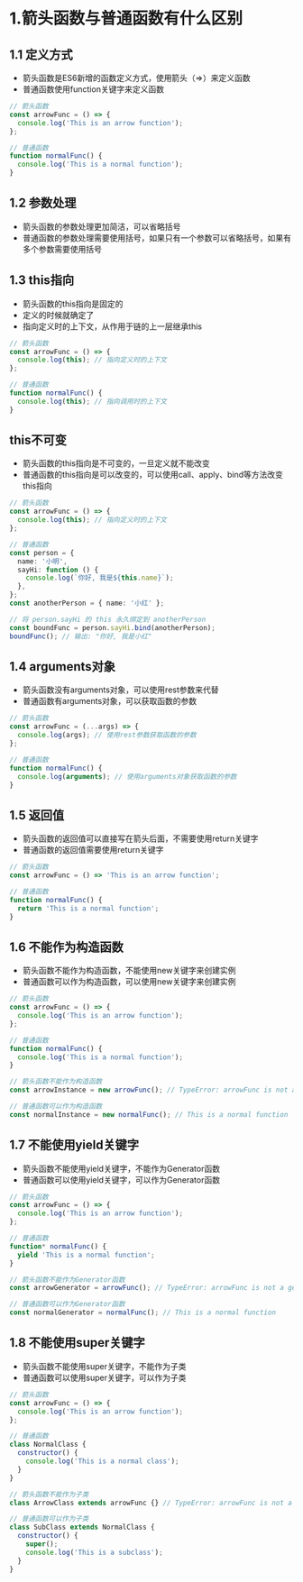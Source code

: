 # 1.箭头函数与普通函数有什么区别

## 1.1 定义方式

- 箭头函数是ES6新增的函数定义方式，使用箭头（=>）来定义函数
- 普通函数使用function关键字来定义函数

```js
// 箭头函数
const arrowFunc = () => {
  console.log('This is an arrow function');
};

// 普通函数
function normalFunc() {
  console.log('This is a normal function');
}
```

## 1.2 参数处理

- 箭头函数的参数处理更加简洁，可以省略括号
- 普通函数的参数处理需要使用括号，如果只有一个参数可以省略括号，如果有多个参数需要使用括号

## 1.3 this指向

- 箭头函数的this指向是固定的
- 定义的时候就确定了
- 指向定义时的上下文，从作用于链的上一层继承this

```js
// 箭头函数
const arrowFunc = () => {
  console.log(this); // 指向定义时的上下文
};

// 普通函数
function normalFunc() {
  console.log(this); // 指向调用时的上下文
}
```

## this不可变

- 箭头函数的this指向是不可变的，一旦定义就不能改变
- 普通函数的this指向是可以改变的，可以使用call、apply、bind等方法改变this指向

```ts
// 箭头函数
const arrowFunc = () => {
  console.log(this); // 指向定义时的上下文
};

// 普通函数
const person = {
  name: '小明',
  sayHi: function () {
    console.log(`你好, 我是${this.name}`);
  },
};
const anotherPerson = { name: '小红' };

// 将 person.sayHi 的 this 永久绑定到 anotherPerson
const boundFunc = person.sayHi.bind(anotherPerson);
boundFunc(); // 输出: "你好, 我是小红"
```

## 1.4 arguments对象

- 箭头函数没有arguments对象，可以使用rest参数来代替
- 普通函数有arguments对象，可以获取函数的参数

```js
// 箭头函数
const arrowFunc = (...args) => {
  console.log(args); // 使用rest参数获取函数的参数
};

// 普通函数
function normalFunc() {
  console.log(arguments); // 使用arguments对象获取函数的参数
}
```

## 1.5 返回值

- 箭头函数的返回值可以直接写在箭头后面，不需要使用return关键字
- 普通函数的返回值需要使用return关键字

```js
// 箭头函数
const arrowFunc = () => 'This is an arrow function';

// 普通函数
function normalFunc() {
  return 'This is a normal function';
}
```

## 1.6 不能作为构造函数

- 箭头函数不能作为构造函数，不能使用new关键字来创建实例
- 普通函数可以作为构造函数，可以使用new关键字来创建实例

```js
// 箭头函数
const arrowFunc = () => {
  console.log('This is an arrow function');
};

// 普通函数
function normalFunc() {
  console.log('This is a normal function');
}

// 箭头函数不能作为构造函数
const arrowInstance = new arrowFunc(); // TypeError: arrowFunc is not a constructor

// 普通函数可以作为构造函数
const normalInstance = new normalFunc(); // This is a normal function
```

## 1.7 不能使用yield关键字

- 箭头函数不能使用yield关键字，不能作为Generator函数
- 普通函数可以使用yield关键字，可以作为Generator函数

```js
// 箭头函数
const arrowFunc = () => {
  console.log('This is an arrow function');
};

// 普通函数
function* normalFunc() {
  yield 'This is a normal function';
}

// 箭头函数不能作为Generator函数
const arrowGenerator = arrowFunc(); // TypeError: arrowFunc is not a generator function

// 普通函数可以作为Generator函数
const normalGenerator = normalFunc(); // This is a normal function
```

## 1.8 不能使用super关键字

- 箭头函数不能使用super关键字，不能作为子类
- 普通函数可以使用super关键字，可以作为子类

```js
// 箭头函数
const arrowFunc = () => {
  console.log('This is an arrow function');
};

// 普通函数
class NormalClass {
  constructor() {
    console.log('This is a normal class');
  }
}

// 箭头函数不能作为子类
class ArrowClass extends arrowFunc {} // TypeError: arrowFunc is not a constructor

// 普通函数可以作为子类
class SubClass extends NormalClass {
  constructor() {
    super();
    console.log('This is a subclass');
  }
}
```

